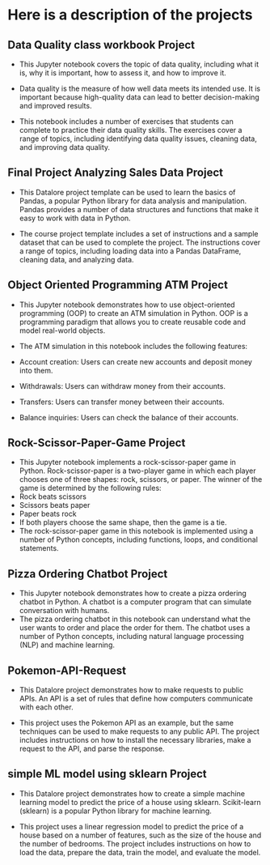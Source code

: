 # Here is a description of the projects

## Data Quality class workbook Project

- This Jupyter notebook covers the topic of data quality, including what it is, why it is important, how to assess it, and how to improve it.

- Data quality is the measure of how well data meets its intended use. It is important because high-quality data can lead to better decision-making and improved results.

- This notebook includes a number of exercises that students can complete to practice their data quality skills. The exercises cover a range of topics, including identifying data quality issues, cleaning data, and improving data quality.
   
## Final Project Analyzing Sales Data Project

- This Datalore project template can be used to learn the basics of Pandas, a popular Python library for data analysis and manipulation. Pandas provides a number of data structures and functions that make it easy to work with data in Python.

- The course project template includes a set of instructions and a sample dataset that can be used to complete the project. The instructions cover a range of topics, including loading data into a Pandas DataFrame, cleaning data, and analyzing data.

## Object Oriented Programming ATM Project

 - This Jupyter notebook demonstrates how to use object-oriented programming (OOP) to create an ATM simulation in Python. OOP is a programming paradigm that allows you to create reusable code and model real-world objects.

- The ATM simulation in this notebook includes the following features:

- Account creation: Users can create new accounts and deposit money into them.
- Withdrawals: Users can withdraw money from their accounts.
- Transfers: Users can transfer money between their accounts.
- Balance inquiries: Users can check the balance of their accounts.

## Rock-Scissor-Paper-Game Project
 - This Jupyter notebook implements a rock-scissor-paper game in Python. Rock-scissor-paper is a two-player game in which each player chooses one of three shapes: rock, scissors, or paper. The winner of the game is determined by the following rules:
- Rock beats scissors
- Scissors beats paper
- Paper beats rock
- If both players choose the same shape, then the game is a tie.
- The rock-scissor-paper game in this notebook is implemented using a number of Python concepts, including functions, loops, and conditional statements.

## Pizza Ordering Chatbot Project

- This Jupyter notebook demonstrates how to create a pizza ordering chatbot in Python. A chatbot is a computer program that can simulate conversation with humans.
- The pizza ordering chatbot in this notebook can understand what the user wants to order and place the order for them. The chatbot uses a number of Python concepts, including natural language processing (NLP) and machine learning.

## Pokemon-API-Request
- This Datalore project demonstrates how to make requests to public APIs. An API is a set of rules that define how computers communicate with each other.

- This project uses the Pokemon API as an example, but the same techniques can be used to make requests to any public API. The project includes instructions on how to install the necessary libraries, make a request to the API, and parse the response.

## simple ML model using sklearn Project
- This Datalore project demonstrates how to create a simple machine learning model to predict the price of a house using sklearn. Scikit-learn (sklearn) is a popular Python library for machine learning.

- This project uses a linear regression model to predict the price of a house based on a number of features, such as the size of the house and the number of bedrooms. The project includes instructions on how to load the data, prepare the data, train the model, and evaluate the model.

